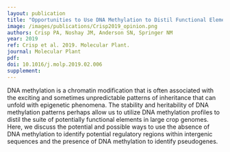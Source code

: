 ```yaml
---
layout: publication
title: "Opportunities to Use DNA Methylation to Distil Functional Elements in Large Crop Genomes"
image: /images/publications/Crisp2019_opinion.png
authors: Crisp PA, Noshay JM, Anderson SN, Springer NM
year: 2019
ref: Crisp et al. 2019. Molecular Plant.
journal: Molecular Plant
pdf: 
doi: 10.1016/j.molp.2019.02.006
supplement: 
---
```


DNA methylation is a chromatin modification that is often associated with the exciting and sometimes unpredictable patterns of inheritance that can unfold with epigenetic phenomena. The stability and heritability of DNA methylation patterns perhaps allow us to utilize DNA methylation profiles to distil the suite of potentially functional elements in large crop genomes. Here, we discuss the potential and possible ways to use the absence of DNA methylation to identify potential regulatory regions within intergenic sequences and the presence of DNA methylation to identify pseudogenes.
